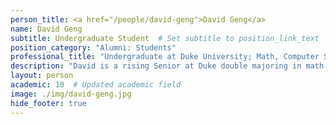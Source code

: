 ```yaml
---
person_title: <a href="/people/david-geng">David Geng</a>
name: David Geng
subtitle: Undergraduate Student  # Set subtitle to position_link_text
position_category: "Alumni: Students"
professional_title: "Undergraduate at Duke University; Math, Computer Science, Chemistry, Undergraduate Researcher (2018)"
description: "David is a rising Senior at Duke double majoring in math and computer science. He is greatly interested in the intersection of technology, math modeling, medicine, and health policy, and hopes to make contributions to all of these fields one day. In his spare time David enjoys performing piano, trying to exercise, and watching inspirational movies like Forrest Gump. David is absolutely thrilled to be joining the Park Lab this summer!"
layout: person
academic: 10  # Updated academic field
image: ./img/david-geng.jpg
hide_footer: true
---
```

